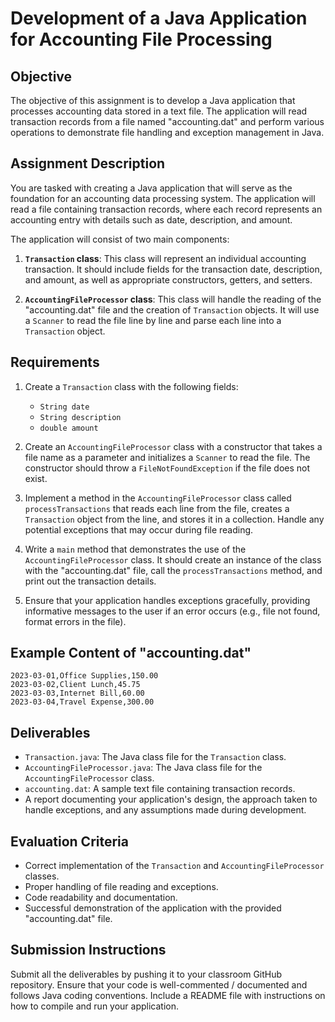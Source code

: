 # Development of a Java Application for Accounting File Processing

## Objective
The objective of this assignment is to develop a Java application that processes accounting data stored in a text file. The application will read transaction records from a file named "accounting.dat" and perform various operations to demonstrate file handling and exception management in Java.

## Assignment Description
You are tasked with creating a Java application that will serve as the foundation for an accounting data processing system. The application will read a file containing transaction records, where each record represents an accounting entry with details such as date, description, and amount.

The application will consist of two main components:

1. **`Transaction` class**: This class will represent an individual accounting transaction. It should include fields for the transaction date, description, and amount, as well as appropriate constructors, getters, and setters.

2. **`AccountingFileProcessor` class**: This class will handle the reading of the "accounting.dat" file and the creation of `Transaction` objects. It will use a `Scanner` to read the file line by line and parse each line into a `Transaction` object.

## Requirements

1. Create a `Transaction` class with the following fields:
   - `String date`
   - `String description`
   - `double amount`

2. Create an `AccountingFileProcessor` class with a constructor that takes a file name as a parameter and initializes a `Scanner` to read the file. The constructor should throw a `FileNotFoundException` if the file does not exist.

3. Implement a method in the `AccountingFileProcessor` class called `processTransactions` that reads each line from the file, creates a `Transaction` object from the line, and stores it in a collection. Handle any potential exceptions that may occur during file reading.

4. Write a `main` method that demonstrates the use of the `AccountingFileProcessor` class. It should create an instance of the class with the "accounting.dat" file, call the `processTransactions` method, and print out the transaction details.

5. Ensure that your application handles exceptions gracefully, providing informative messages to the user if an error occurs (e.g., file not found, format errors in the file).

## Example Content of "accounting.dat"
```
2023-03-01,Office Supplies,150.00
2023-03-02,Client Lunch,45.75
2023-03-03,Internet Bill,60.00
2023-03-04,Travel Expense,300.00
```

## Deliverables
- `Transaction.java`: The Java class file for the `Transaction` class.
- `AccountingFileProcessor.java`: The Java class file for the `AccountingFileProcessor` class.
- `accounting.dat`: A sample text file containing transaction records.
- A report documenting your application's design, the approach taken to handle exceptions, and any assumptions made during development.

## Evaluation Criteria
- Correct implementation of the `Transaction` and `AccountingFileProcessor` classes.
- Proper handling of file reading and exceptions.
- Code readability and documentation.
- Successful demonstration of the application with the provided "accounting.dat" file.

## Submission Instructions
Submit all the deliverables by pushing it to your classroom GitHub repository. Ensure that your code is well-commented / documented and follows Java coding conventions. Include a README file with instructions on how to compile and run your application.
